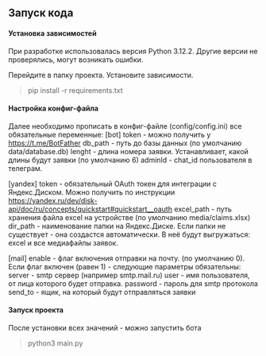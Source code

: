 ## Запуск кода


#### Установка зависимостей
При разработке использовалась версия Python 3.12.2. Другие версии не проверялись, могут возникать ошибки.

Перейдите в папку проекта.
Установите зависимости.
>  pip install -r requirements.txt

#### Настройка конфиг-файла
Далее необходимо прописать в конфиг-файле (config/config.ini) все обязательные переменные:
[bot]
token - можно получить у https://t.me/BotFather
db_path - путь до базы данных (по умолчанию data/database.db)
lenght - длина номера заявки. Устанавливает, какой длины будут заявки  (по умолчанию 6)
adminId - chat_id пользователя в телеграм.

[yandex]
token - обязательный OAuth токен для интеграции с Яндекс.Диском. Можно получить по инструкции https://yandex.ru/dev/disk-api/doc/ru/concepts/quickstart#quickstart__oauth
excel_path - путь хранения файла excel на устройстве (по умолчанию media/claims.xlsx)
dir_path - наименование папки на Яндекс.Диске. Если папки не существует - она создастся автоматически. В неё будут выгружаться: excel и все медиафайлы заявок.

[mail]
enable - флаг включения отправки на почту. (по умолчанию 0). 
Если флаг включен (равен 1) - следующие параметры обязательны:
server - smtp сервер (например smtp.mail.ru)
user - имя пользователя, от лица которого будет отправка.
password - пароль для smtp протокола
send_to - ящик, на который будут отправляться заявки

#### Запуск проекта
После установки всех значений - можно запустить бота 
> python3 main.py
